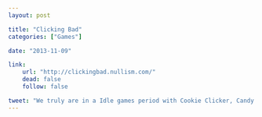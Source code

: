 ```yaml
---
layout: post

title: "Clicking Bad"
categories: ["Games"]

date: "2013-11-09"

link:
    url: "http://clickingbad.nullism.com/"
    dead: false
    follow: false

tweet: "We truly are in a Idle games period with Cookie Clicker, Candy Box 2 and now this."
---
```

